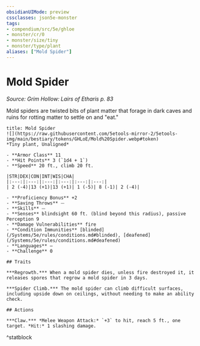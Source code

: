 ```yaml
---
obsidianUIMode: preview
cssclasses: json5e-monster
tags:
- compendium/src/5e/ghloe
- monster/cr/0
- monster/size/tiny
- monster/type/plant
aliases: ["Mold Spider"]
---
```

# Mold Spider
*Source: Grim Hollow: Lairs of Etharis p. 83*  

Mold spiders are twisted bits of plant matter that forage in dark caves and ruins for rotting matter to settle on and "eat."

```ad-statblock
title: Mold Spider
![](https://raw.githubusercontent.com/5etools-mirror-2/5etools-img/main/bestiary/tokens/GHLoE/Mold%20Spider.webp#token)
*Tiny plant, Unaligned*

- **Armor Class** 11
- **Hit Points** 3 (`1d4 + 1`)
- **Speed** 20 ft., climb 20 ft.

|STR|DEX|CON|INT|WIS|CHA|
|:---:|:---:|:---:|:---:|:---:|:---:|
| 2 (-4)|13 (+1)|13 (+1)| 1 (-5)| 8 (-1)| 2 (-4)|

- **Proficiency Bonus** +2
- **Saving Throws** ⏤
- **Skills** ⏤
- **Senses** blindsight 60 ft. (blind beyond this radius), passive Perception 9
- **Damage Vulnerabilities** fire
- **Condition Immunities** [blinded](/Systems/5e/rules/conditions.md#blinded), [deafened](/Systems/5e/rules/conditions.md#deafened)
- **Languages** —
- **Challenge** 0

## Traits

***Regrowth.*** When a mold spider dies, unless fire destroyed it, it releases spores that regrow a mold spider in 3 days.

***Spider Climb.*** The mold spider can climb difficult surfaces, including upside down on ceilings, without needing to make an ability check.

## Actions

***Claw.*** *Melee Weapon Attack:* `+3` to hit, reach 5 ft., one target. *Hit:* 1 slashing damage.
```
^statblock
